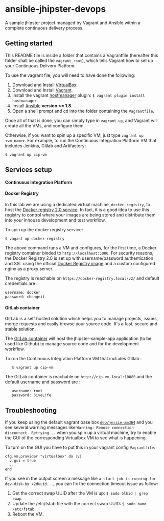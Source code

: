 # ansible-jhipster-devops
A sample jhipster project managed by Vagrant and Ansible within a complete continuous delivery process.


## Getting started

This README file is inside a folder that contains a Vagrantfile (hereafter this folder shall be called the `vagrant_root`), which tells Vagrant how to set up your Continuous Delivery Platform.

To use the vagrant file, you will need to have done the following:

  1. Download and Install [VirtualBox](https://www.virtualbox.org/wiki/Downloads).
  2. Download and Install [Vagrant](https://www.vagrantup.com/downloads.html).
  4. Install the vagrant [hostmanager](https://github.com/smdahlen/vagrant-hostmanager) plugin: `$ vagrant plugin install hostmanager`.
  4. Install [Ansible](http://docs.ansible.com/intro_installation.html) **version >= 1.8**.
  5. Open a shell prompt and cd into the folder containing the `Vagrantfile`.

Once all of that is done, you can simply type in `vagrant up`, and Vagrant will create all the VMs, and configure them.

Otherwise, if you want to spin up a specific VM, just type `vagrant up <vm_name>`. For example, to run the Continuous Integration Platform VM that includes Jenkins, Gitlab and Artifactory:

    $ vagrant up cip-vm


## Services setup

#### Continuous Integration Platform


#### Docker Registry

In this lab we are using a dedicated virtual machine, `docker-registry`, to host the [Docker registry 2.0 service](https://docs.docker.com/registry/). In fact, it is a good idea to use this registry to control where your images are being stored and distribute them into your inhouse development and test workflow.

To spin up the docker registry service:

	$ vagant up docker-registry

The above command runs a VM and configures, for the first time, a Docker registry container binded to `http://localhost:5000`.
For security reasons, the Docker Registry 2.0 is set up with username/password authentication and SSL using the official [Docker Registry image](https://registry.hub.docker.com/u/library/registry/) and a custom configured nginx as a proxy server.

The registry is reachable on `https://docker-registry.local/v2/` and default credentials are :

	username: docker
	password: changeit

#### GitLab container

GitLab is a self hosted solution which helps you to manage projects, issues, merge requests and easily browse your source code. It's a fast, secure and stable solution.

The [GitLab container](https://hub.docker.com/r/sameersbn/gitlab/) will host the jhipster-sample-app application (to be used like Github) to manage source code and for the development workflow.

To run the Continuous Integration Platform VM that includes Gitlab :

       $ vagrant up cip-vm

The GitLab container is reachable on `http://cip-vm.local:10080` and  the default username and password are :
    
       username: root
       password: 5iveL!fe



## Troubleshooting

If you keep using the default vagrant base box [`deb/jessie-amd64`](https://vagrantcloud.com/deb/boxes/jessie-amd64) and you see several warning messages like `Warning: Remote connection disconnect. Retrying...` when you spin up a virtual machine, try to enable the GUI of the corresponding Virtualbox VM to see what is happening.

To turn on the GUI you have to put this in your vagrant config `Vagrantfile`:

    cfg.vm.provider "virtualbox" do |v|
      v.gui = true
      ...
    end

If you see in the output screen a message like `a start job is running for dev-disk-by x2duuid...`, you can fix the connection timeout issue as follow:

  1. Get the correct swap UUID after the VM is up: `$ sudo blkid | grep swap`.
  2. Update the /etc/fstab file with the correct swap UUID: `$ sudo nano /etc/fstab`.
  3. Reboot the VM.

